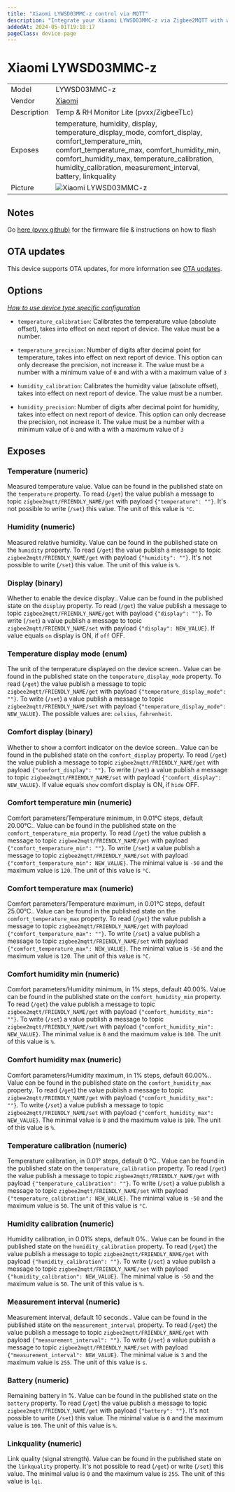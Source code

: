 ```yaml
---
title: "Xiaomi LYWSD03MMC-z control via MQTT"
description: "Integrate your Xiaomi LYWSD03MMC-z via Zigbee2MQTT with whatever smart home infrastructure you are using without the vendor's bridge or gateway."
addedAt: 2024-05-01T19:18:17
pageClass: device-page
---
```


<!-- !!!! -->
<!-- ATTENTION: This file is auto-generated through docgen! -->
<!-- You can only edit the "Notes"-Section between the two comment lines "Notes BEGIN" and "Notes END". -->
<!-- Do not use h1 or h2 heading within "## Notes"-Section. -->
<!-- !!!! -->

# Xiaomi LYWSD03MMC-z

|     |     |
|-----|-----|
| Model | LYWSD03MMC-z  |
| Vendor  | [Xiaomi](/supported-devices/#v=Xiaomi)  |
| Description | Temp & RH Monitor Lite (pvxx/ZigbeeTLc) |
| Exposes | temperature, humidity, display, temperature_display_mode, comfort_display, comfort_temperature_min, comfort_temperature_max, comfort_humidity_min, comfort_humidity_max, temperature_calibration, humidity_calibration, measurement_interval, battery, linkquality |
| Picture | ![Xiaomi LYWSD03MMC-z](https://www.zigbee2mqtt.io/images/devices/LYWSD03MMC-z.png) |


<!-- Notes BEGIN: You can edit here. Add "## Notes" headline if not already present. -->
## Notes
Go [here (pvvx github)](https://github.com/pvvx/ATC_MiThermometer) for the firmware file & instructions on how to flash
<!-- Notes END: Do not edit below this line -->


## OTA updates
This device supports OTA updates, for more information see [OTA updates](../guide/usage/ota_updates.md).


## Options
*[How to use device type specific configuration](../guide/configuration/devices-groups.md#specific-device-options)*

* `temperature_calibration`: Calibrates the temperature value (absolute offset), takes into effect on next report of device. The value must be a number.

* `temperature_precision`: Number of digits after decimal point for temperature, takes into effect on next report of device. This option can only decrease the precision, not increase it. The value must be a number with a minimum value of `0` and with a with a maximum value of `3`

* `humidity_calibration`: Calibrates the humidity value (absolute offset), takes into effect on next report of device. The value must be a number.

* `humidity_precision`: Number of digits after decimal point for humidity, takes into effect on next report of device. This option can only decrease the precision, not increase it. The value must be a number with a minimum value of `0` and with a with a maximum value of `3`


## Exposes

### Temperature (numeric)
Measured temperature value.
Value can be found in the published state on the `temperature` property.
To read (`/get`) the value publish a message to topic `zigbee2mqtt/FRIENDLY_NAME/get` with payload `{"temperature": ""}`.
It's not possible to write (`/set`) this value.
The unit of this value is `°C`.

### Humidity (numeric)
Measured relative humidity.
Value can be found in the published state on the `humidity` property.
To read (`/get`) the value publish a message to topic `zigbee2mqtt/FRIENDLY_NAME/get` with payload `{"humidity": ""}`.
It's not possible to write (`/set`) this value.
The unit of this value is `%`.

### Display (binary)
Whether to enable the device display..
Value can be found in the published state on the `display` property.
To read (`/get`) the value publish a message to topic `zigbee2mqtt/FRIENDLY_NAME/get` with payload `{"display": ""}`.
To write (`/set`) a value publish a message to topic `zigbee2mqtt/FRIENDLY_NAME/set` with payload `{"display": NEW_VALUE}`.
If value equals `on` display is ON, if `off` OFF.

### Temperature display mode (enum)
The unit of the temperature displayed on the device screen..
Value can be found in the published state on the `temperature_display_mode` property.
To read (`/get`) the value publish a message to topic `zigbee2mqtt/FRIENDLY_NAME/get` with payload `{"temperature_display_mode": ""}`.
To write (`/set`) a value publish a message to topic `zigbee2mqtt/FRIENDLY_NAME/set` with payload `{"temperature_display_mode": NEW_VALUE}`.
The possible values are: `celsius`, `fahrenheit`.

### Comfort display (binary)
Whether to show a comfort indicator on the device screen..
Value can be found in the published state on the `comfort_display` property.
To read (`/get`) the value publish a message to topic `zigbee2mqtt/FRIENDLY_NAME/get` with payload `{"comfort_display": ""}`.
To write (`/set`) a value publish a message to topic `zigbee2mqtt/FRIENDLY_NAME/set` with payload `{"comfort_display": NEW_VALUE}`.
If value equals `show` comfort display is ON, if `hide` OFF.

### Comfort temperature min (numeric)
Comfort parameters/Temperature minimum, in 0.01°C steps, default 20.00°C..
Value can be found in the published state on the `comfort_temperature_min` property.
To read (`/get`) the value publish a message to topic `zigbee2mqtt/FRIENDLY_NAME/get` with payload `{"comfort_temperature_min": ""}`.
To write (`/set`) a value publish a message to topic `zigbee2mqtt/FRIENDLY_NAME/set` with payload `{"comfort_temperature_min": NEW_VALUE}`.
The minimal value is `-50` and the maximum value is `120`.
The unit of this value is `°C`.

### Comfort temperature max (numeric)
Comfort parameters/Temperature maximum, in 0.01°C steps, default 25.00°C..
Value can be found in the published state on the `comfort_temperature_max` property.
To read (`/get`) the value publish a message to topic `zigbee2mqtt/FRIENDLY_NAME/get` with payload `{"comfort_temperature_max": ""}`.
To write (`/set`) a value publish a message to topic `zigbee2mqtt/FRIENDLY_NAME/set` with payload `{"comfort_temperature_max": NEW_VALUE}`.
The minimal value is `-50` and the maximum value is `120`.
The unit of this value is `°C`.

### Comfort humidity min (numeric)
Comfort parameters/Humidity minimum, in 1% steps, default 40.00%.
Value can be found in the published state on the `comfort_humidity_min` property.
To read (`/get`) the value publish a message to topic `zigbee2mqtt/FRIENDLY_NAME/get` with payload `{"comfort_humidity_min": ""}`.
To write (`/set`) a value publish a message to topic `zigbee2mqtt/FRIENDLY_NAME/set` with payload `{"comfort_humidity_min": NEW_VALUE}`.
The minimal value is `0` and the maximum value is `100`.
The unit of this value is `%`.

### Comfort humidity max (numeric)
Comfort parameters/Humidity maximum, in 1% steps, default 60.00%..
Value can be found in the published state on the `comfort_humidity_max` property.
To read (`/get`) the value publish a message to topic `zigbee2mqtt/FRIENDLY_NAME/get` with payload `{"comfort_humidity_max": ""}`.
To write (`/set`) a value publish a message to topic `zigbee2mqtt/FRIENDLY_NAME/set` with payload `{"comfort_humidity_max": NEW_VALUE}`.
The minimal value is `0` and the maximum value is `100`.
The unit of this value is `%`.

### Temperature calibration (numeric)
Temperature calibration, in 0.01° steps, default 0 °C..
Value can be found in the published state on the `temperature_calibration` property.
To read (`/get`) the value publish a message to topic `zigbee2mqtt/FRIENDLY_NAME/get` with payload `{"temperature_calibration": ""}`.
To write (`/set`) a value publish a message to topic `zigbee2mqtt/FRIENDLY_NAME/set` with payload `{"temperature_calibration": NEW_VALUE}`.
The minimal value is `-50` and the maximum value is `50`.
The unit of this value is `°C`.

### Humidity calibration (numeric)
Humidity calibration, in 0.01% steps, default 0%..
Value can be found in the published state on the `humidity_calibration` property.
To read (`/get`) the value publish a message to topic `zigbee2mqtt/FRIENDLY_NAME/get` with payload `{"humidity_calibration": ""}`.
To write (`/set`) a value publish a message to topic `zigbee2mqtt/FRIENDLY_NAME/set` with payload `{"humidity_calibration": NEW_VALUE}`.
The minimal value is `-50` and the maximum value is `50`.
The unit of this value is `%`.

### Measurement interval (numeric)
Measurement interval, default 10 seconds..
Value can be found in the published state on the `measurement_interval` property.
To read (`/get`) the value publish a message to topic `zigbee2mqtt/FRIENDLY_NAME/get` with payload `{"measurement_interval": ""}`.
To write (`/set`) a value publish a message to topic `zigbee2mqtt/FRIENDLY_NAME/set` with payload `{"measurement_interval": NEW_VALUE}`.
The minimal value is `3` and the maximum value is `255`.
The unit of this value is `s`.

### Battery (numeric)
Remaining battery in %.
Value can be found in the published state on the `battery` property.
To read (`/get`) the value publish a message to topic `zigbee2mqtt/FRIENDLY_NAME/get` with payload `{"battery": ""}`.
It's not possible to write (`/set`) this value.
The minimal value is `0` and the maximum value is `100`.
The unit of this value is `%`.

### Linkquality (numeric)
Link quality (signal strength).
Value can be found in the published state on the `linkquality` property.
It's not possible to read (`/get`) or write (`/set`) this value.
The minimal value is `0` and the maximum value is `255`.
The unit of this value is `lqi`.

